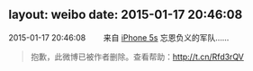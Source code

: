 layout: weibo
date: 2015-01-17 20:46:08
---
2015-01-17 20:46:08  &nbsp;&nbsp;&nbsp;&nbsp;&nbsp;&nbsp; 来自 <a href="sinaweibo://customweibosource" rel="nofollow">iPhone 5s</a>
忘恩负义的军队……
>  抱歉，此微博已被作者删除。查看帮助：http://t.cn/Rfd3rQV
